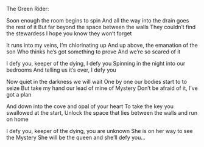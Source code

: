 The Green Rider:

Soon enough the room begins to spin
And all the way into the drain goes the rest of it
But far beyond the space between the walls
They couldn’t find the stewardess
I hope you know they won’t forget

It runs into my veins, I’m chlorinating up
And up above, the emanation of the son
Who thinks he’s got something to prove
And we’re so scared of it

I defy you, keeper of the dying, I defy you
Spinning in the night into our bedrooms
And telling us it’s over, I defy you

Now quiet in the darkness we will wait
One by one our bodies start to to seize
But take my hand our lead of mine of Mystery
Don’t be afraid of it, I’ve got a plan

And down into the cove and opal of your heart
To take the key you swallowed at the start,
Unlock the space that lies between the walls and run on home

I defy you, keeper of the dying, you are unknown
She is on her way to see the Mystery
She will be the queen and she’ll defy you...